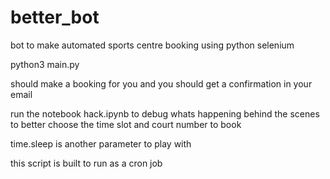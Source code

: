 # better_bot
bot to make automated sports centre booking using python selenium

python3 main.py

should make a booking for you and you should get a confirmation in your email

run the notebook hack.ipynb to debug whats happening behind the scenes to better choose the time slot and court number to book

time.sleep is another parameter to play with

this script is built to run as a cron job
